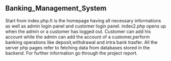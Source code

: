Banking_Management_System
----------------------------------------------------------------
Start from index.php.It is the homepage having all necessary informations as well as admin login panel and customer login panel.
index2.php opens up when the admin or a customer has logged out.
Customer can add his account while the admin can add the account of a customer,perform banking operations like deposit,withdrawal and intra bank trasfer.
All the server php pages refer to fetching data from databases stored in the backend.
For further information go through the project report.
